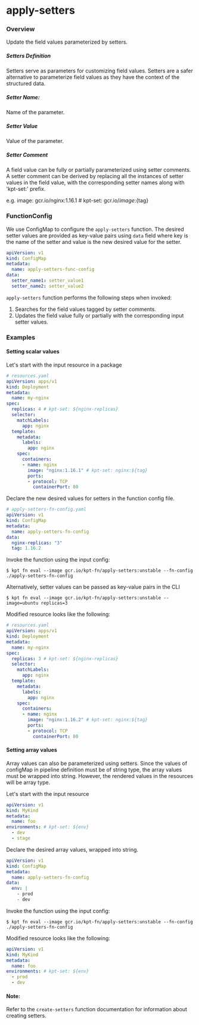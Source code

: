 # apply-setters

### Overview

<!--mdtogo:Short-->

Update the field values parameterized by setters.

##### Setters Definition

Setters serve as parameters for customizing field values.
Setters are a safer alternative to parameterize field 
values as they have the context of the structured data.

##### Setter Name: 

Name of the parameter.

##### Setter Value

Value of the parameter.

##### Setter Comment

A field value can be fully or partially parameterized using setter comments.
A setter comment can be derived by replacing all the instances of setter values 
in the field value, with the corresponding setter names along with 'kpt-set:' prefix.

e.g. image: gcr.io/nginx:1.16.1 # kpt-set: gcr.io/${image}:${tag}

<!--mdtogo-->

### FunctionConfig

<!--mdtogo:Long-->

We use ConfigMap to configure the `apply-setters` function. The desired setter
values are provided as key-value pairs using `data` field where key is the name of the
setter and value is the new desired value for the setter.

```yaml
apiVersion: v1
kind: ConfigMap
metadata:
  name: apply-setters-func-config
data:
  setter_name1: setter_value1
  setter_name2: setter_value2
```

`apply-setters` function performs the following steps when invoked:
1. Searches for the field values tagged by setter comments.
2. Updates the field value fully or partially with the corresponding input setter values.

<!--mdtogo-->

### Examples

<!--mdtogo:Examples-->

#### Setting scalar values

Let's start with the input resource in a package

```yaml
# resources.yaml
apiVersion: apps/v1
kind: Deployment
metadata:
  name: my-nginx
spec:
  replicas: 4 # kpt-set: ${nginx-replicas}
  selector:
    matchLabels:
      app: nginx
  template:
    metadata:
      labels:
        app: nginx
    spec:
      containers:
      - name: nginx
        image: "nginx:1.16.1" # kpt-set: nginx:${tag}
        ports:
        - protocol: TCP
          containerPort: 80
```

Declare the new desired values for setters in the function config file.

```yaml
# apply-setters-fn-config.yaml
apiVersion: v1
kind: ConfigMap
metadata:
  name: apply-setters-fn-config
data:
  nginx-replicas: "3"
  tag: 1.16.2
```

Invoke the function using the input config:

```shell
$ kpt fn eval --image gcr.io/kpt-fn/apply-setters:unstable --fn-config ./apply-setters-fn-config
```

Alternatively, setter values can be passed as key-value pairs in the CLI

```shell
$ kpt fn eval --image gcr.io/kpt-fn/apply-setters:unstable -- image=ubuntu replicas=3
```

Modified resource looks like the following:

```yaml
# resources.yaml
apiVersion: apps/v1
kind: Deployment
metadata:
  name: my-nginx
spec:
  replicas: 3 # kpt-set: ${nginx-replicas}
  selector:
    matchLabels:
      app: nginx
  template:
    metadata:
      labels:
        app: nginx
    spec:
      containers:
      - name: nginx
        image: "nginx:1.16.2" # kpt-set: nginx:${tag}
        ports:
        - protocol: TCP
          containerPort: 80
```

#### Setting array values

Array values can also be parameterized using setters. Since the values of configMap
in pipeline definition must be of string type, the array values must be wrapped into
string. However, the rendered values in the resources will be array type.

Let's start with the input resource

```yaml
apiVersion: v1
kind: MyKind
metadata:
  name: foo
environments: # kpt-set: ${env}
  - dev
  - stage
```

Declare the desired array values, wrapped into string.

```yaml
apiVersion: v1
kind: ConfigMap
metadata:
  name: apply-setters-fn-config
data:
  env: |
    - prod
    - dev
```

Invoke the function using the input config:

```shell
$ kpt fn eval --image gcr.io/kpt-fn/apply-setters:unstable --fn-config ./apply-setters-fn-config
```

Modified resource looks like the following:

```yaml
apiVersion: v1
kind: MyKind
metadata:
  name: foo
environments: # kpt-set: ${env}
  - prod
  - dev
```

<!--mdtogo-->

#### Note:

Refer to the `create-setters` function documentation for information about creating setters.
